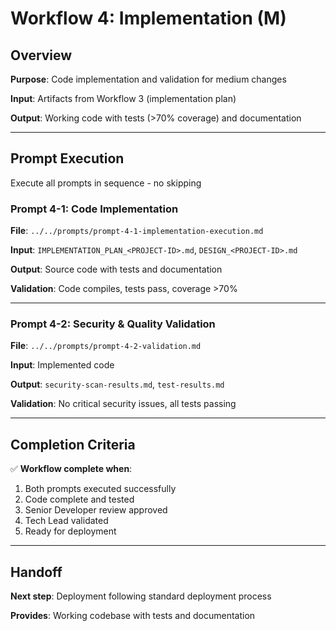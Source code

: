 # Workflow 4: Implementation (M)

## Overview

**Purpose**: Code implementation and validation for medium changes

**Input**: Artifacts from Workflow 3 (implementation plan)

**Output**: Working code with tests (>70% coverage) and documentation

---

## Prompt Execution

Execute all prompts in sequence - no skipping

### Prompt 4-1: Code Implementation

**File**: `../../prompts/prompt-4-1-implementation-execution.md`

**Input**: `IMPLEMENTATION_PLAN_<PROJECT-ID>.md`, `DESIGN_<PROJECT-ID>.md`

**Output**: Source code with tests and documentation

**Validation**: Code compiles, tests pass, coverage >70%

---

### Prompt 4-2: Security & Quality Validation

**File**: `../../prompts/prompt-4-2-validation.md`

**Input**: Implemented code

**Output**: `security-scan-results.md`, `test-results.md`

**Validation**: No critical security issues, all tests passing

---

## Completion Criteria

✅ **Workflow complete when**:

1. Both prompts executed successfully
2. Code complete and tested
3. Senior Developer review approved
4. Tech Lead validated
5. Ready for deployment

---

## Handoff

**Next step**: Deployment following standard deployment process

**Provides**: Working codebase with tests and documentation
